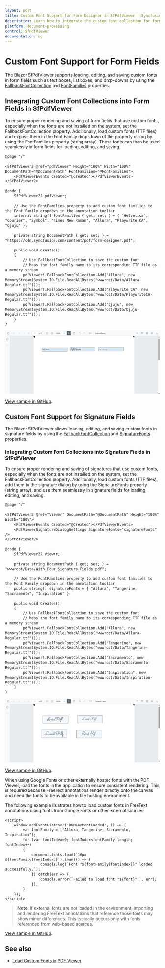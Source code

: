 ```yaml
---
layout: post
title: Custom Font Support for Form Designer in SfPdfViewer | Syncfusion
description: Learn how to integrate the custom font collection for form fields in the Syncfusion Blazor SfPdfViewer component.
platform: document-processing
control: SfPdfViewer
documentation: ug
---
```


# Custom Font Support for Form Fields

The Blazor SfPdfViewer supports loading, editing, and saving custom fonts in form fields such as text boxes, list boxes, and drop-downs by using the [FallbackFontCollection](https://help.syncfusion.com/cr/blazor/Syncfusion.Blazor.SfPdfViewer.PdfViewerBase.html#Syncfusion_Blazor_SfPdfViewer_PdfViewerBase_FallbackFontCollection) and [FontFamilies](https://help.syncfusion.com/cr/blazor/Syncfusion.Blazor.SfPdfViewer.PdfViewerBase.html#Syncfusion_Blazor_SfPdfViewer_PdfViewerBase_FontFamilies) properties.

## Integrating Custom Font Collections into Form Fields in SfPdfViewer

To ensure proper rendering and saving of form fields that use custom fonts, especially when the fonts are not installed on the system, set the FallbackFontCollection property. Additionally, load custom fonts (TTF files) and expose them in the Font Family drop-down of the property dialog by using the FontFamilies property (string array). These fonts can then be used seamlessly in form fields for loading, editing, and saving.

```cshtml
@page "/"

<SfPdfViewer2 @ref="pdfViewer" Height="100%" Width="100%" DocumentPath="@DocumentPath" FontFamilies="@FontFamilies">
    <PdfViewerEvents Created="@Created"></PdfViewerEvents>
</SfPdfViewer2>

@code {
    SfPdfViewer2? pdfViewer;

    // Use the FontFamilies property to add custom font families to the Font Family dropdown in the annotation toolbar
    internal string[] FontFamilies { get; set; } = { "Helvetica", "Courier", "Symbol", "Times New Roman", "Allura", "Playwrite CA", "Ojuju" };

    private string DocumentPath { get; set; } = "https://cdn.syncfusion.com/content/pdf/form-designer.pdf";

    public void Created()
    {
        // Use FallbackFontCollection to save the custom font
        // Maps the font family name to its corresponding TTF file as a memory stream
        pdfViewer!.FallbackFontCollection.Add("Allura", new MemoryStream(System.IO.File.ReadAllBytes("wwwroot/Data/Allura-Regular.ttf")));
        pdfViewer!.FallbackFontCollection.Add("Playwrite CA", new MemoryStream(System.IO.File.ReadAllBytes("wwwroot/Data/PlaywriteCA-Regular.ttf")));
        pdfViewer!.FallbackFontCollection.Add("Ojuju", new MemoryStream(System.IO.File.ReadAllBytes("wwwroot/Data/Ojuju-Regular.ttf")));
    }
}
```
![Custom Font Support for Form Fields in Blazor SfPdfViewer](../form-designer/form-designer-images/custom_font_support_for_form_fields.png)

[View sample in GitHub](https://github.com/SyncfusionExamples/blazor-pdf-viewer-examples/tree/master/Common/Custom%20Font%20Support%20For%20FormFields).

## Custom Font Support for Signature Fields

The Blazor SfPdfViewer allows loading, editing, and saving custom fonts in signature fields by using the [FallbackFontCollection](https://help.syncfusion.com/cr/blazor/Syncfusion.Blazor.SfPdfViewer.PdfViewerBase.html#Syncfusion_Blazor_SfPdfViewer_PdfViewerBase_FallbackFontCollection) and [SignatureFonts](https://help.syncfusion.com/cr/blazor/Syncfusion.Blazor.SfPdfViewer.PdfViewerSignatureDialogSettings.html#Syncfusion_Blazor_SfPdfViewer_PdfViewerSignatureDialogSettings_SignatureFonts) properties.

### Integrating Custom Font Collections into Signature Fields in SfPdfViewer

To ensure proper rendering and saving of signatures that use custom fonts, especially when the fonts are not installed on the system, set the FallbackFontCollection property. Additionally, load custom fonts (TTF files), add them to the signature dialog by using the SignatureFonts property (string array), and use them seamlessly in signature fields for loading, editing, and saving.

```cshtml
@page "/"

<SfPdfViewer2 @ref="Viewer" DocumentPath="@DocumentPath" Height="100%" Width="100%">
    <PdfViewerEvents Created="@Created"></PdfViewerEvents>
    <PdfViewerSignatureDialogSettings SignatureFonts="signatureFonts" />
</SfPdfViewer2>

@code {
    SfPdfViewer2? Viewer;

    private string DocumentPath { get; set; } = "wwwroot/Data/With_Four_Signature_Fields.pdf";

    // Use the FontFamilies property to add custom font families to the Font Family dropdown in the annotation toolbar
    public string[] signatureFonts = { "Allura", "Tangerine, "Sacramento", "Inspiration" };

    public void Created()
    {
        // Use FallbackFontCollection to save the custom font
        // Maps the font family name to its corresponding TTF file as a memory stream
        pdfViewer!.FallbackFontCollection.Add("Allura", new MemoryStream(System.IO.File.ReadAllBytes("wwwroot/Data/Allura-Regular.ttf")));
        pdfViewer!.FallbackFontCollection.Add("Tangerine", new MemoryStream(System.IO.File.ReadAllBytes("wwwroot/Data/Tangerine-Regular.ttf")));
        pdfViewer!.FallbackFontCollection.Add("Sacramento", new MemoryStream(System.IO.File.ReadAllBytes("wwwroot/Data/Sacramento-Regular.ttf")));
        pdfViewer!.FallbackFontCollection.Add("Inspiration", new MemoryStream(System.IO.File.ReadAllBytes("wwwroot/Data/Inspiration-Regular.ttf")));
    }
}
```
![Custom Font Support for Signature Field in Blazor SfPdfViewer](../form-designer/form-designer-images/custom_font_support_signature_fields.png)

[View sample in GitHub](https://github.com/SyncfusionExamples/blazor-pdf-viewer-examples/tree/master/Common/Custom%20Font%20Support%20For%20Signature%20Field).

When using Google Fonts or other externally hosted fonts with the PDF Viewer, load the fonts in the application to ensure consistent rendering. This is required because FreeText annotations render directly onto the canvas and need the fonts to be available in the hosting environment.

The following example illustrates how to load custom fonts in FreeText annotations using fonts from Google Fonts or other external sources.

```cshtml
<script>
    window.addEventListener('DOMContentLoaded', () => {
        var fontFamily = ["Allura, Tangerine, Sacramento, Inspiration"];
        for (var fontIndex=0; fontIndex<fontFamily.length; fontIndex++)
        {
            document.fonts.load(`16px ${fontFamily[fontIndex]}`).then(() => {
                console.log(`Font "${fontFamily[fontIndex]}" loaded successfully.`);
            }).catch(err => {
                console.error(`Failed to load font "${font}":`, err);
            });
        }
    });
</script>
```

>**Note:** If external fonts are not loaded in the environment, importing and rendering FreeText annotations that reference those fonts may show minor differences. This typically occurs only with fonts referenced from web-based sources.

[View sample in GitHub](https://github.com/SyncfusionExamples/blazor-pdf-viewer-examples/tree/master/Annotations/FreeText/Load%20Custom%20Font%20From%20External%20Links).

## See also

* [Load Custom Fonts in PDF Viewer](../how-to/load-custom-font-pdfium)